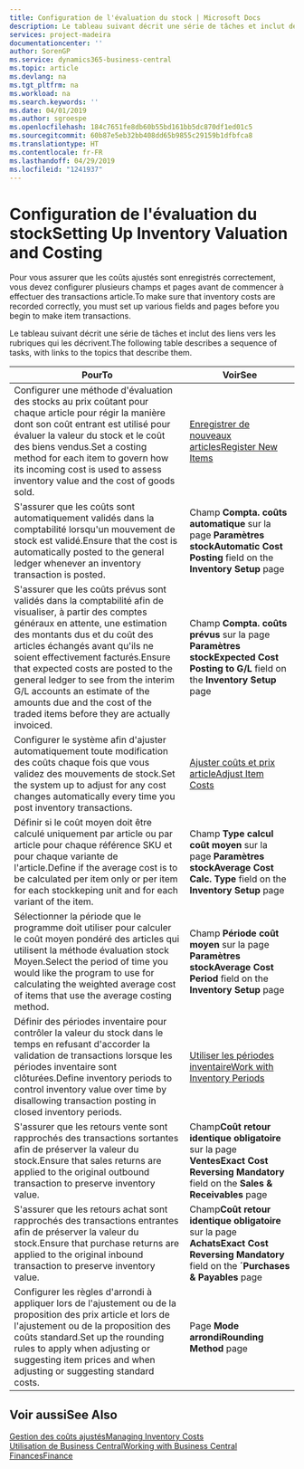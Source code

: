 ```yaml
---
title: Configuration de l'évaluation du stock | Microsoft Docs
description: Le tableau suivant décrit une série de tâches et inclut des liens vers les rubriques qui les décrivent.
services: project-madeira
documentationcenter: ''
author: SorenGP
ms.service: dynamics365-business-central
ms.topic: article
ms.devlang: na
ms.tgt_pltfrm: na
ms.workload: na
ms.search.keywords: ''
ms.date: 04/01/2019
ms.author: sgroespe
ms.openlocfilehash: 184c7651fe8db60b55bd161bb5dc870df1ed01c5
ms.sourcegitcommit: 60b87e5eb32bb408dd65b9855c29159b1dfbfca8
ms.translationtype: HT
ms.contentlocale: fr-FR
ms.lasthandoff: 04/29/2019
ms.locfileid: "1241937"
---
```

# <a name="setting-up-inventory-valuation-and-costing"></a><span data-ttu-id="34d3c-103">Configuration de l'évaluation du stock</span><span class="sxs-lookup"><span data-stu-id="34d3c-103">Setting Up Inventory Valuation and Costing</span></span>
<span data-ttu-id="34d3c-104">Pour vous assurer que les coûts ajustés sont enregistrés correctement, vous devez configurer plusieurs champs et pages avant de commencer à effectuer des transactions article.</span><span class="sxs-lookup"><span data-stu-id="34d3c-104">To make sure that inventory costs are recorded correctly, you must set up various fields and pages before you begin to make item transactions.</span></span>

<span data-ttu-id="34d3c-105">Le tableau suivant décrit une série de tâches et inclut des liens vers les rubriques qui les décrivent.</span><span class="sxs-lookup"><span data-stu-id="34d3c-105">The following table describes a sequence of tasks, with links to the topics that describe them.</span></span>

|<span data-ttu-id="34d3c-106">**Pour**</span><span class="sxs-lookup"><span data-stu-id="34d3c-106">**To**</span></span>|<span data-ttu-id="34d3c-107">**Voir**</span><span class="sxs-lookup"><span data-stu-id="34d3c-107">**See**</span></span>|  
|------------|-------------|  
|<span data-ttu-id="34d3c-108">Configurer une méthode d'évaluation des stocks au prix coûtant pour chaque article pour régir la manière dont son coût entrant est utilisé pour évaluer la valeur du stock et le coût des biens vendus.</span><span class="sxs-lookup"><span data-stu-id="34d3c-108">Set a costing method for each item to govern how its incoming cost is used to assess inventory value and the cost of goods sold.</span></span>|[<span data-ttu-id="34d3c-109">Enregistrer de nouveaux articles</span><span class="sxs-lookup"><span data-stu-id="34d3c-109">Register New Items</span></span>](inventory-how-register-new-items.md)|  
|<span data-ttu-id="34d3c-110">S'assurer que les coûts sont automatiquement validés dans la comptabilité lorsqu'un mouvement de stock est validé.</span><span class="sxs-lookup"><span data-stu-id="34d3c-110">Ensure that the cost is automatically posted to the general ledger whenever an inventory transaction is posted.</span></span>|<span data-ttu-id="34d3c-111">Champ **Compta. coûts automatique** sur la page **Paramètres stock**</span><span class="sxs-lookup"><span data-stu-id="34d3c-111">**Automatic Cost Posting** field on the **Inventory Setup** page</span></span>|  
|<span data-ttu-id="34d3c-112">S'assurer que les coûts prévus sont validés dans la comptabilité afin de visualiser, à partir des comptes généraux en attente, une estimation des montants dus et du coût des articles échangés avant qu'ils ne soient effectivement facturés.</span><span class="sxs-lookup"><span data-stu-id="34d3c-112">Ensure that expected costs are posted to the general ledger to see from the interim G/L accounts an estimate of the amounts due and the cost of the traded items before they are actually invoiced.</span></span>|<span data-ttu-id="34d3c-113">Champ **Compta. coûts prévus** sur la page **Paramètres stock**</span><span class="sxs-lookup"><span data-stu-id="34d3c-113">**Expected Cost Posting to G/L** field on the **Inventory Setup** page</span></span>|  
|<span data-ttu-id="34d3c-114">Configurer le système afin d'ajuster automatiquement toute modification des coûts chaque fois que vous validez des mouvements de stock.</span><span class="sxs-lookup"><span data-stu-id="34d3c-114">Set the system up to adjust for any cost changes automatically every time you post inventory transactions.</span></span>|[<span data-ttu-id="34d3c-115">Ajuster coûts et prix article</span><span class="sxs-lookup"><span data-stu-id="34d3c-115">Adjust Item Costs</span></span>](inventory-how-adjust-item-costs.md)|  
|<span data-ttu-id="34d3c-116">Définir si le coût moyen doit être calculé uniquement par article ou par article pour chaque référence SKU et pour chaque variante de l'article.</span><span class="sxs-lookup"><span data-stu-id="34d3c-116">Define if the average cost is to be calculated per item only or per item for each stockkeping unit and for each variant of the item.</span></span>|<span data-ttu-id="34d3c-117">Champ **Type calcul coût moyen** sur la page **Paramètres stock**</span><span class="sxs-lookup"><span data-stu-id="34d3c-117">**Average Cost Calc. Type** field on the **Inventory Setup** page</span></span>|  
|<span data-ttu-id="34d3c-118">Sélectionner la période que le programme doit utiliser pour calculer le coût moyen pondéré des articles qui utilisent la méthode évaluation stock Moyen.</span><span class="sxs-lookup"><span data-stu-id="34d3c-118">Select the period of time you would like the program to use for calculating the weighted average cost of items that use the average costing method.</span></span>|<span data-ttu-id="34d3c-119">Champ **Période coût moyen** sur la page **Paramètres stock**</span><span class="sxs-lookup"><span data-stu-id="34d3c-119">**Average Cost Period** field on the **Inventory Setup** page</span></span>|  
|<span data-ttu-id="34d3c-120">Définir des périodes inventaire pour contrôler la valeur du stock dans le temps en refusant d'accorder la validation de transactions lorsque les périodes inventaire sont clôturées.</span><span class="sxs-lookup"><span data-stu-id="34d3c-120">Define inventory periods to control inventory value over time by disallowing transaction posting in closed inventory periods.</span></span>|[<span data-ttu-id="34d3c-121">Utiliser les périodes inventaire</span><span class="sxs-lookup"><span data-stu-id="34d3c-121">Work with Inventory Periods</span></span>](finance-how-to-work-with-inventory-periods.md)|  
|<span data-ttu-id="34d3c-122">S'assurer que les retours vente sont rapprochés des transactions sortantes afin de préserver la valeur du stock.</span><span class="sxs-lookup"><span data-stu-id="34d3c-122">Ensure that sales returns are applied to the original outbound transaction to preserve inventory value.</span></span>|<span data-ttu-id="34d3c-123">Champ**Coût retour identique obligatoire** sur la page **Ventes**</span><span class="sxs-lookup"><span data-stu-id="34d3c-123">**Exact Cost Reversing Mandatory** field on the **Sales & Receivables** page</span></span>|  
|<span data-ttu-id="34d3c-124">S'assurer que les retours achat sont rapprochés des transactions entrantes afin de préserver la valeur du stock.</span><span class="sxs-lookup"><span data-stu-id="34d3c-124">Ensure that purchase returns are applied to the original inbound transaction to preserve inventory value.</span></span>|<span data-ttu-id="34d3c-125">Champ**Coût retour identique obligatoire** sur la page **Achats**</span><span class="sxs-lookup"><span data-stu-id="34d3c-125">**Exact Cost Reversing Mandatory** field on the **´Purchases & Payables** page</span></span>|
|<span data-ttu-id="34d3c-126">Configurer les règles d'arrondi à appliquer lors de l'ajustement ou de la proposition des prix article et lors de l'ajustement ou de la proposition des coûts standard.</span><span class="sxs-lookup"><span data-stu-id="34d3c-126">Set up the rounding rules to apply when adjusting or suggesting item prices and when adjusting or suggesting standard costs.</span></span>|<span data-ttu-id="34d3c-127">Page **Mode arrondi**</span><span class="sxs-lookup"><span data-stu-id="34d3c-127">**Rounding Method** page</span></span>|  

## <a name="see-also"></a><span data-ttu-id="34d3c-128">Voir aussi</span><span class="sxs-lookup"><span data-stu-id="34d3c-128">See Also</span></span>  
[<span data-ttu-id="34d3c-129">Gestion des coûts ajustés</span><span class="sxs-lookup"><span data-stu-id="34d3c-129">Managing Inventory Costs</span></span>](finance-manage-inventory-costs.md)  
[<span data-ttu-id="34d3c-130">Utilisation de Business Central</span><span class="sxs-lookup"><span data-stu-id="34d3c-130">Working with Business Central</span></span>](ui-work-product.md)  
[<span data-ttu-id="34d3c-131">Finances</span><span class="sxs-lookup"><span data-stu-id="34d3c-131">Finance</span></span>](finance.md)  
